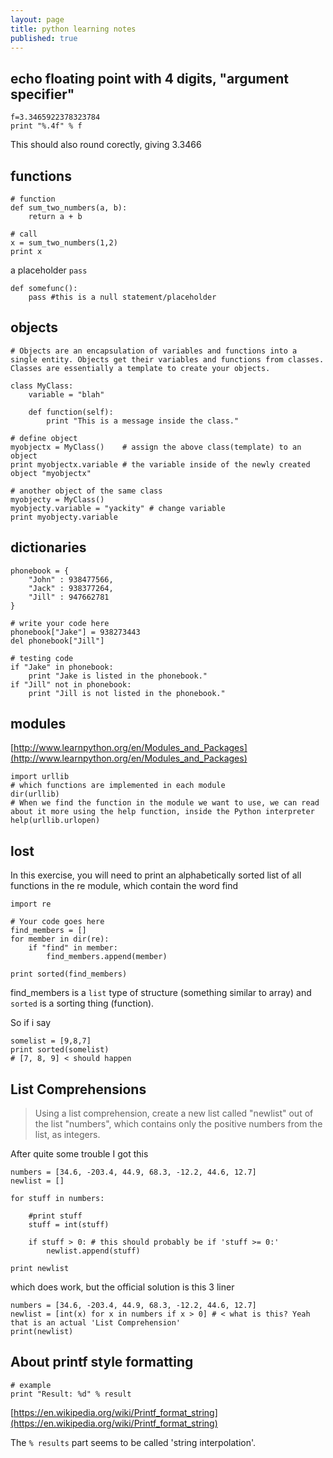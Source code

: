 ```yaml
---
layout: page
title: python learning notes
published: true
---
```


## echo floating point with 4 digits, "argument specifier"

    f=3.3465922378323784
    print "%.4f" % f

This should also round corectly, giving 3.3466

## functions

    # function
    def sum_two_numbers(a, b):
        return a + b
    
    # call
    x = sum_two_numbers(1,2)
    print x
    
a placeholder `pass`
    
    def somefunc():
        pass #this is a null statement/placeholder    

## objects

    # Objects are an encapsulation of variables and functions into a single entity. Objects get their variables and functions from classes. Classes are essentially a template to create your objects. 
    
    class MyClass:
        variable = "blah"
    
        def function(self):
            print "This is a message inside the class."
    
    # define object
    myobjectx = MyClass()    # assign the above class(template) to an object 
    print myobjectx.variable # the variable inside of the newly created object "myobjectx"
    
    # another object of the same class
    myobjecty = MyClass()
    myobjecty.variable = "yackity" # change variable
    print myobjecty.variable
    
## dictionaries

    phonebook = {
        "John" : 938477566,
        "Jack" : 938377264,
        "Jill" : 947662781
    }
    
    # write your code here
    phonebook["Jake"] = 938273443
    del phonebook["Jill"]
    
    # testing code
    if "Jake" in phonebook:
        print "Jake is listed in the phonebook."
    if "Jill" not in phonebook:
        print "Jill is not listed in the phonebook."
        
## modules

[http://www.learnpython.org/en/Modules_and_Packages](http://www.learnpython.org/en/Modules_and_Packages)

    import urllib
    # which functions are implemented in each module
    dir(urllib)
    # When we find the function in the module we want to use, we can read about it more using the help function, inside the Python interpreter
    help(urllib.urlopen)
    
## lost

In this exercise, you will need to print an alphabetically sorted list of all functions in the re module, which contain the word find

    import re
    
    # Your code goes here
    find_members = []
    for member in dir(re):
        if "find" in member:
            find_members.append(member)
    
    print sorted(find_members)
    
find_members is a `list` type of structure (something similar to array) and `sorted` is a sorting thing (function).

So if i say

    somelist = [9,8,7]
    print sorted(somelist)
    # [7, 8, 9] < should happen
    
## List Comprehensions

> Using a list comprehension, create a new list called "newlist" out of the list "numbers", which contains only the positive numbers from the list, as integers.

After quite some trouble I got this

    numbers = [34.6, -203.4, 44.9, 68.3, -12.2, 44.6, 12.7]
    newlist = []
    
    for stuff in numbers:
        
        #print stuff
        stuff = int(stuff)
        
        if stuff > 0: # this should probably be if 'stuff >= 0:'
            newlist.append(stuff)
        
    print newlist
    
which does work, but the official solution is this 3 liner

    numbers = [34.6, -203.4, 44.9, 68.3, -12.2, 44.6, 12.7]
    newlist = [int(x) for x in numbers if x > 0] # < what is this? Yeah that is an actual 'List Comprehension'
    print(newlist)

## About printf style formatting

    # example
    print "Result: %d" % result
    
[https://en.wikipedia.org/wiki/Printf_format_string](https://en.wikipedia.org/wiki/Printf_format_string)

The `% results` part seems to be called 'string interpolation'.




    
